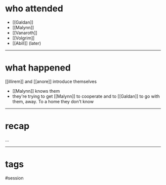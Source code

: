 # who attended

- [[Galdan]]
- [[Malynn]]
- [[Vanaroth]]
- [[Volgrim]]
- [[Abill]] (later)

---
# what happened

[[illirem]] and [[anore]] introduce themselves
- [[Malynn]] knows them
- they're trying to get [[Malynn]] to cooperate and to [[Galdan]] to go with them, away. To a home they don't know




---
# recap

...

---
# tags

#session